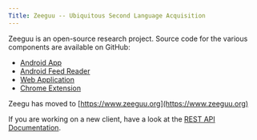 ```yaml
---
Title: Zeeguu -- Ubiquitous Second Language Acquisition
---
```


Zeeguu is an open-source research project. Source code for the various components are available on GitHub: 

-  [Android App](https://github.com/SimpleDay/Zeeguu)
-  [Android Feed Reader](https://github.com/linusschwab/zeeguu-feed-reader)
-  [Web Application](https://github.com/mircealungu/Zeeguu-Web)
-  [Chrome Extension](https://github.com/mircealungu/Zeeguu-Browser)

Zeegu has moved to [https://www.zeeguu.org](https://www.zeeguu.org)

If you are working on a new client, have a look at the [REST API Documentation](%base_url%/research/zeeguu/API-Documentation).
